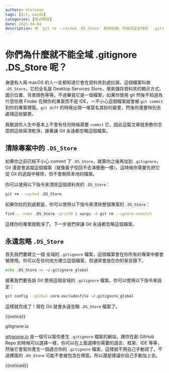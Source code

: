 ```yaml
---
authors: elvismao
tags: [Git, macOS]
categories: [程式開發]
date: 2025-04-04
description: 用 `git rm --cached .DS_Store` 刪除紀錄，然後設定全域的 `.gitignore` 檔案。
---
```


# 你們為什麼就不能全域 .gitignore .DS_Store 呢？

身邊有人用 macOS 的人一定都知道它會在資料夾到處拉屎。這個檔案叫做 `.DS_Store`，它的全名是 Desktop Services Store，用來儲存資料夾的顯示方式、圖示位置、背景顏色等等。不過畢竟它是一個檔案，如果你使用 git 然後不知道為什麼你用 Finder 在開你的專案而不是 IDE，一不小心這個檔案就會被 `git commit` 到你的專案裡面。`git diff` 的時候出現一堆莫名其妙的變更，然後你還要特別去處理這些變更。

我敢說你人生中基本上不會有任何時候需要 `commit` 它，因此這篇文章就來教你怎麼把這些屎清乾淨，接著讓 Git 永遠都忽略這個檔案。

## 清除專案中的 `.DS_Store`

如果你之前已經不小心 commit 了 `.DS_Store`，就算你之後再加到 `.gitignore`，Git 還是會追蹤這個檔案（就像黃子佼回不去演藝圈一樣）。這時候你需要先把它從 Git 的追蹤中移除，但不會刪除本地的檔案。

你可以使用以下指令來清除這個資料夾的 `.DS_Store`：

```bash
git rm --cached .DS_Store
```

如果你拉的到處都是，你可以使用以下指令來清除整個專案的 `.DS_Store`：

```bash
find . -name .DS_Store -print0 | xargs -0 git rm --ignore-unmatch
```

這樣你的專案就乾淨了。下一步我們來讓 Git 永遠都忽略這個檔案。

## 永遠忽略 `.DS_Store`

首先我們要建立一個 全域的 `.gitignore` 檔案，這個檔案會在你所有的專案中都會被使用。你可以在任何地方建立這個檔案，但通常會放在你的家目錄下。

```bash
echo .DS_Store >> ~/.gitignore_global
```

接著我們要告訴 Git 使用這個全域的 `.gitignore` 檔案。你可以使用以下指令來設定：

```bash
git config --global core.excludesfile ~/.gitignore_global
```

這樣就完成了！現在 Git 就會永遠忽略 `.DS_Store` 檔案了。

{{notice}}

gitignore.io

[gitignore.io](https://www.toptal.com/developers/gitignore) 是一個可以幫你產生 `.gitignore` 檔案的網站。跟你在創 GitHub Repo 的時候可以選擇一樣，你可以在上面選擇你需要的語言、框架、IDE 等等，然後它會幫你產生一個適合你的 `.gitignore` 檔案，這樣就不用自己手動寫了。不過裡面的 `.DS_Store` 可能不會被包含在裡面，所以還是建議你自己手動加上去。

{{noticed}}

